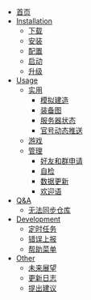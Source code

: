 <!-- docs/_sidebar.md -->

* [首页](README)
* [Installation](installation/README)
    * [下载](installation/下载)
    * [安装](installation/安装)
    * [配置](installation/配置)
    * [启动](installation/启动)
    * [升级](installation/升级)
* [Usage](usage/README)
  * [实用]()
    * [模拟建造](usage/utility/模拟建造)
    * [装备图](usage/utility/装备图)
    * [服务器状态](usage/utility/服务器状态)
    * [官号动态推送](usage/utility/官号动态推送)
  * [游戏](usage/game/README)
  * [管理]()
    * [好友和群申请](usage/manager/好友和群申请)
    * [自检](usage/manager/自检)
    * [数据更新](usage/manager/数据更新)
    * [欢迎语](usage/manager/欢迎语)
* [Q&A]()
  * [无法同步仓库](Q&A/无法同步仓库)
* [Development]()
  * [定时任务](usage/development/定时任务)
  * [错误上报](usage/development/错误上报)
  * [帮助菜单](usage/development/帮助菜单)
* [Other]()
  * [未来展望](other/future)
  * [更新日志](other/log)
  * [提出建议](other/advise)